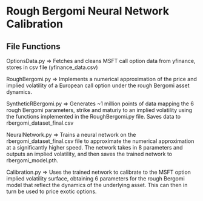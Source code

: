# Rough Bergomi Neural Network Calibration

## File Functions

OptionsData.py => Fetches and cleans MSFT call option data from yfinance, stores in csv file (yfinance_data.csv)

RoughBergomi.py => Implements a numerical approximation of the price and implied volatility of a European call option under the rough Bergomi asset dynamics.

SyntheticRBergomi.py => Generates ~1 million points of data mapping the 6 rough Bergomi parameters, strike and maturiy to an implied volatility using the functions implemented in the RoughBergomi.py file. Saves data to rbergomi_dataset_final.csv

NeuralNetwork.py => Trains a neural network on the rbergomi_dataset_final.csv file to approximate the numerical approximation at a significantly higher speed. The network takes in 8 parameters and outputs an implied volatility, and then saves the trained network to rbergomi_model.pth.

Calibration.py => Uses the trained network to calibrate to the MSFT option implied volatility surface, obtaining 6 parameters for the rough Bergomi model that reflect the dynamics of the underlying asset. This can then in turn be used to price exotic options.

